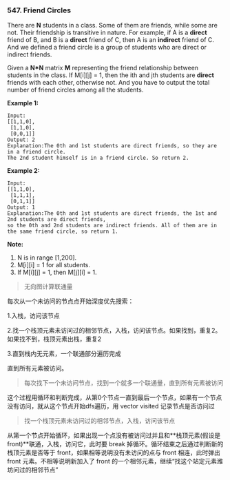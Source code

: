 ### 547. Friend Circles

There are **N** students in a class. Some of them are friends, while some are not. Their friendship is transitive in nature. For example, if A is a **direct** friend of B, and B is a **direct** friend of C, then A is an **indirect** friend of C. And we defined a friend circle is a group of students who are direct or indirect friends.

Given a **N\*N** matrix **M** representing the friend relationship between students in the class. If M[i][j] = 1, then the ith and jth students are **direct** friends with each other, otherwise not. And you have to output the total number of friend circles among all the students.

**Example 1:**

```
Input: 
[[1,1,0],
 [1,1,0],
 [0,0,1]]
Output: 2
Explanation:The 0th and 1st students are direct friends, so they are in a friend circle. 
The 2nd student himself is in a friend circle. So return 2.

```

**Example 2:**

```
Input: 
[[1,1,0],
 [1,1,1],
 [0,1,1]]
Output: 1
Explanation:The 0th and 1st students are direct friends, the 1st and 2nd students are direct friends, 
so the 0th and 2nd students are indirect friends. All of them are in the same friend circle, so return 1.

```

**Note:**

1. N is in range [1,200].
2. M[i][i] = 1 for all students.
3. If M[i][j] = 1, then M[j][i] = 1.

>  无向图计算联通量

每次从一个未访问的节点点开始深度优先搜索：

1.入栈，访问该节点

2.找一个栈顶元素未访问过的相邻节点，入栈，访问该节点。如果找到，重复2。如果找不到，栈顶元素出栈，重复2

3.直到栈内无元素，一个联通部分遍历完成

直到所有元素被访问。



>  每次找下一个未访问节点，找到一个就多一个联通量，直到所有元素被访问

这个过程用循环和判断完成，从第0个节点一直到最后一个节点，如果有一个节点没有访问，就从这个节点开始dfs遍历，用 vector<bool> visited 记录节点是否访问过

>  找一个栈顶元素未访问过的相邻节点，入栈，访问该节点

从第一个节点开始循环，如果出现一个点没有被访问过并且和**栈顶元素(假设是 front)**联通，入栈，访问它，此时要 break 掉循环。循环结束之后通过判断新的栈顶元素是否等于 front，如果相等说明没有未访问的点与 front 相连，此时弹出 front 元素。不相等说明新加入了 front 的一个相邻元素，继续“找这个站定元素潍坊问过的相邻节点”